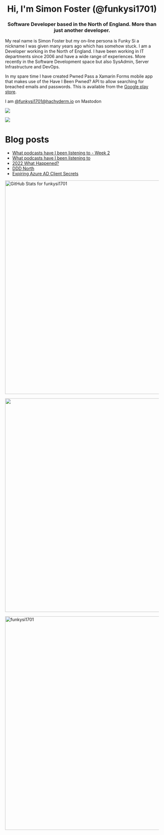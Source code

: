 <h1 align="center">Hi, I'm Simon Foster (@funkysi1701)</h1>
<h3 align="center">Software Developer based in the North of England. More than just another developer.</h3>

My real name is Simon Foster but my on-line persona is Funky Si a nickname I was given many years ago which has somehow stuck. I am a Developer working in the North of England. I have been working in IT departments since 2006 and have a wide range of experiences. More recently in the Software Development space but also SysAdmin, Server Infrastructure and DevOps.

In my spare time I have created Pwned Pass a Xamarin Forms mobile app that makes use of the Have I Been Pwned? API to allow searching for breached emails and passwords. This is available from the [Google play store](https://play.google.com/store/apps/details?id=pwnedpasswords.pwnedpasswords).

I am [@funkysi1701@hachyderm.io](https://hachyderm.io/web/@funkysi1701) on Mastodon

![](https://komarev.com/ghpvc/?username=funkysi1701&color=lightgrey) 

![](https://visitor-badge.glitch.me/badge?page_id=funkysi1701.funkysi1701)

# Blog posts

<!-- BLOG-POST-LIST:START -->
- [What podcasts have I been listening to - Week 2](https://www.funkysi1701.com/posts/2023/what-have-i-been-listening-to-week2/)
- [What podcasts have I been listening to](https://www.funkysi1701.com/posts/2023/what-have-i-been-listening-to/)
- [2022 What Happened?](https://www.funkysi1701.com/posts/2022/2022-what-happened/)
- [DDD North](https://www.funkysi1701.com/posts/2022/ddd-north/)
- [Expiring Azure AD Client Secrets](https://www.funkysi1701.com/posts/2022/expiring-azuread-client-secrets/)
<!-- BLOG-POST-LIST:END -->

<p><img src="https://github-readme-stats-git-masterrstaa-rickstaa.vercel.app/api?username=funkysi1701&show_icons=true&include_all_commits=true&count_private=true&theme=merko&layout=compact" alt="GitHub Stats for funkysi1701" width="700"></p>

<p><img src="https://github-readme-streak-stats.herokuapp.com?user=funkysi1701&theme=merko" width="700"></p>

<p><img align="left" src="https://github-readme-stats-git-masterrstaa-rickstaa.vercel.app/api/top-langs/?username=funkysi1701&layout=compact&theme=merko" alt="funkysi1701" width="700"/></p>
